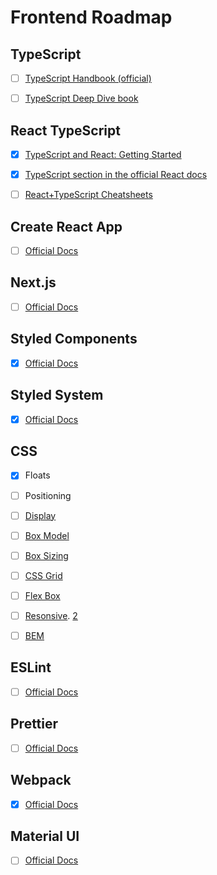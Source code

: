 # Frontend Roadmap

## TypeScript

- [ ] [TypeScript Handbook (official)](https://www.typescriptlang.org/docs/handbook/basic-types.html)
- [ ] [TypeScript Deep Dive book](https://basarat.gitbook.io/typescript/)


## React TypeScript

- [x] [TypeScript and React: Getting Started](https://fettblog.eu/typescript-react/getting-started/)
- [x] [TypeScript section in the official React docs](https://reactjs.org/docs/static-type-checking.html#typescript)
- [ ] [React+TypeScript Cheatsheets](https://github.com/typescript-cheatsheets/react-typescript-cheatsheet)


## Create React App

- [ ] [Official Docs](https://create-react-app.dev/)


## Next.js

- [ ] [Official Docs](https://nextjs.org/learn/basics/create-nextjs-app)


## Styled Components

- [x] [Official Docs](https://styled-components.com/)


## Styled System

- [x] [Official Docs](https://styled-system.com/getting-started)


## CSS

- [x] Floats
- [ ] Positioning
- [ ] [Display](https://css-tricks.com/almanac/properties/d/display/)
- [ ] [Box Model](https://css-tricks.com/the-css-box-model/)
- [ ] [Box Sizing](https://css-tricks.com/box-sizing/)
- [ ] [CSS Grid](https://css-tricks.com/getting-started-css-grid/)
- [ ] [Flex Box](https://css-tricks.com/snippets/css/a-guide-to-flexbox/)
- [ ] [Resonsive](https://hankchizljaw.com/wrote/create-a-responsive-grid-layout-with-no-media-queries-using-css-grid/). [2](https://css-tricks.com/the-difference-between-responsive-and-adaptive-design/)
- [ ] [BEM](https://css-tricks.com/bem-101/)


## ESLint

- [ ] [Official Docs](https://eslint.org/docs/user-guide/getting-started)


## Prettier

- [ ] [Official Docs](https://prettier.io/)


## Webpack

- [x] [Official Docs](https://webpack.js.org/concepts/)


## Material UI

- [ ] [Official Docs](https://material-ui.com/getting-started/installation/)